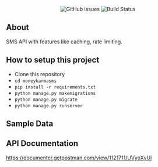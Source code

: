 <p align="center">
    <img alt="GitHub issues" src="https://img.shields.io/github/issues/aoamusat/moneykarmasms">
    <img alt="Build Status" src="https://img.shields.io/bitbucket/pipelines/aoamusat/moneykarmasms/main">
</p>

## About
SMS API with features like caching, rate limiting.

## How to setup this project
* Clone this repository
* ```cd moneykarmasms```
* ```pip install -r requirements.txt```
* ```python manage.py makemigrations```
* ```python manage.py migrate```
* ```python manage.py runserver```

## Sample Data

## API Documentation
https://documenter.getpostman.com/view/1121711/UVyoXyUi
